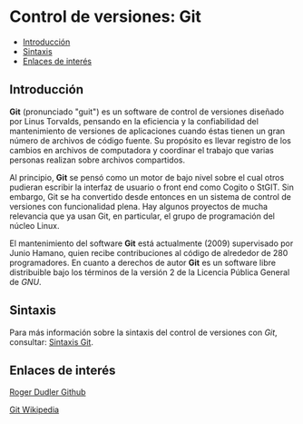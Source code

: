 # Control de versiones: Git

- [Introducción](#introduccion)
- [Sintaxis](#sintaxis)
- [Enlaces de interés](#enlaces-de-interés)


## Introducción
	
**Git** (pronunciado "guit") es un software de control de versiones diseñado por Linus Torvalds, pensando en la eficiencia y la confiabilidad del mantenimiento de versiones de aplicaciones cuando éstas tienen un gran número de archivos de código fuente. Su propósito es llevar registro de los cambios en archivos de computadora y coordinar el trabajo que varias personas realizan sobre archivos compartidos.

Al principio, **Git** se pensó como un motor de bajo nivel sobre el cual otros pudieran escribir la interfaz de usuario o front end como Cogito o StGIT. Sin embargo, Git se ha convertido desde entonces en un sistema de control de versiones con funcionalidad plena. Hay algunos proyectos de mucha relevancia que ya usan Git, en particular, el grupo de programación del núcleo Linux.

El mantenimiento del software **Git** está actualmente (2009) supervisado por Junio Hamano, quien recibe contribuciones al código de alrededor de 280 programadores. En cuanto a derechos de autor **Git** es un software libre distribuible bajo los términos de la versión 2 de la Licencia Pública General de *GNU*.

## Sintaxis

Para más información sobre la sintaxis del control de versiones con *Git*, consultar: [Sintaxis Git](./sintaxis.md).

## Enlaces de interés

[Roger Dudler Github](http://rogerdudler.github.io/git-guide/index.es.html)

[Git Wikipedia](https://es.wikipedia.org/wiki/Git)



